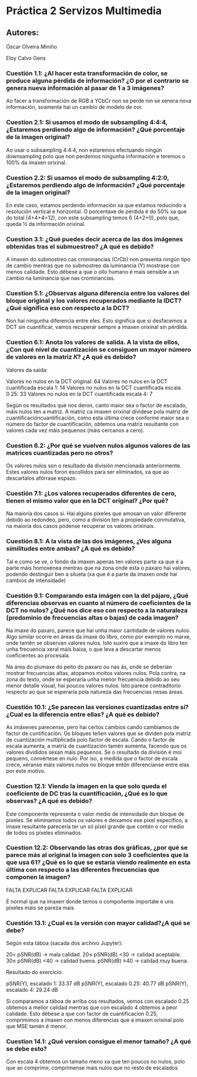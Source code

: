 # Práctica 2 Servizos Multimedia

## Autores: 
Óscar Olveira Miniño

Eloy Calvo Gens


### **Cuestión 1.1:** ¿Al hacer esta transformación de color, se produce alguna pérdida de información? ¿O por el contrario se genera nueva información al pasar de 1 a 3 imágenes?

Ao facer a transformación de RGB a YCbCr non se perde nin se xenera nova información, soamente hai un cambio de modelo de cor.

### **Cuestion 2.1:** Si usamos el modo de subsampling 4:4:4,¿Estaremos perdiendo algo de información? ¿Qué porcentaje de la imagen original?

Ao usar o subsampling 4:4:4, non estaremos efectuando ningún downsampling polo que non perdemos ningunha información e teremos o 100% da imaxen orixinal.


### **Cuestion 2.2:** Si usamos el modo de subsampling 4:2:0,¿Estaremos perdiendo algo de información? ¿Qué porcentaje de la imagen original?

En este caso, estamos perdendo  información xa que estamos reducindo a resolución vertical e horizontal.
O porcentaxe de pérdida é do 50% xa que do total (4+4+4=12), con este subsampling temos 6 (4+2+0), polo que, queda  ½ da información orixinal.


### **Cuestion 3.1:** ¿Qué puedes decir acerca de las dos imágenes obtenidas tras el submuestreo? ¿A qué es debido?

A imaxen do submostreo cas crominancias (CrCb) non presenta ningún tipo de cambio mentras que no submostreo da luminancia (Y) mostrase con menos calidade. Esto débese a que o ollo humano é mais sensible a un cambio na luminancia que nas crominancias.


### **Cuestion 5.1:** ¿Observas alguna diferencia entre los valores del bloque original y los valores recuperados mediante la IDCT? ¿Qué significa eso con respecto a la DCT?

Non hai ningunha diferencia entre eles. Esto significa que si desfacemos a DCT sin cuantificar, vamos recuperar sempre a imaxen orixinal sin pérdida.


### **Cuestion 6.1:** Anota los valores de salida. A la vista de ellos, ¿Con qué nivel de cuantización se consiguen un mayor número de valores en la matriz 𝐾? ¿A qué es debido?

Valores da saída:

Valores no nulos en la DCT original: 64
Valores no nulos en la DCT cuantificada escala 1: 14
Valores no nulos en la DCT cuantificada escala 0.25: 33
Valores no nulos en la DCT cuantificada escala 4: 7

Según os resultados que nos deron, canto maior sea o factor de escalado, máis nulos ten a matriz.
A matriz ca imaxen orixinal dividese pola matriz de cuantificacióncuantificación, como esta última crece conforme maior sea o número do factor de cuantificación, obtemos una matriz resultante con valores cada vez máis pequenos (máis cercanos a cero).

### **Cuestion 6.2:** ¿Por qué se vuelven nulos algunos valores de las matrices cuantizadas pero no otros?

Os valores nulos son o resultado da división mencionada anteriormente. Estes valores nulos foron escollidos para ser eliminados, xa que ao descartalos afórrase espazo.

### **Cuestión 7.1:** ¿Los valores recuperados diferentes de cero, tienen el mismo valor que en la DCT original? ¿Por qué?

Na maioría dos casos si. Hai algúns píxeles que amosan un valor diferente debido ao redondeo, pero, como a división ten a propiedade conmutativa, na maioría dos casos pódense recuperar os valores orixinais.

### **Cuestión 8.1:** A la vista de las dos imágenes, ¿Ves alguna similitudes entre ambas? ¿A qué es debido?

Tal e como se ve, o fondo da imaxen apenas ten valores parte xa que é a parte máis homoxénea mentras que na zona onde esta o paxaro hai valores, podendo destinguir ben a silueta (xa que é a parte da imaxen onde hai cambios de intensidade)


### **Cuestión 9.1:** Comparando esta imágen con la del pájaro, ¿Qué diferencias observas en cuanto al número de coeficientes de la DCT no nulos? ¿Qué nos dice eso con respecto a la naturaleza (predominio de frecuencias altas o bajas) de cada imagen?

Na imaxe do paxaro, parece que hai unha maior cantidade de valores nulos. Algo similar ocorre en áreas da imaxe do libro, como por exemplo no marxe, onde tamén se observan valores nulos. Isto suxire que a imaxe do libro ten unha frecuencia xeral máis baixa, o que leva a descartar menos coeficientes ao procesala.

Na área do plumaxe do peito do paxaro ou nas ás, onde se deberían mostrar frecuencias altas, atopamos moitos valores nulos. Pola contra, na zona do texto, onde se esperaría unha menor frecuencia debido ao seu menor detalle visual, hai poucos valores nulos. Isto parece contraditorio respecto ao que se esperaría pola natureza das frecuencias nesas áreas.

### **Cuestión 10.1:** ¿Se parecen las versiones cuantizadas entre sí? ¿Cual es la diferencia entre ellas? ¿A qué es debido?

As imáxenes parecense, pero hai certos cambios cando cambiamos de factor de cuntificación. 
Os bloques teñen valores que se dividen pola matriz de cuantización multiplicada polo factor de escala. Cando o factor de escala aumenta, a matriz de cuantización tamén aumenta, facendo que os valores divididos sexan máis pequenos. Se o resultado da división é moi pequeno, convértese en nulo. Por iso, a medida que o factor de escala crece, xéranse máis valores nulos no bloque entón diferencianse entre elas por este motivo.


### **Cuestion 12.1:** Viendo la imagen en la que solo queda el coeficiente de DC tras la cuantificación, ¿Qué es lo que observas? ¿A qué es debido?

Este componente representa o valor medio de intensidade dun bloque de píxeles. Se eliminamos todos os valores e deixamos ese píxel específico, a imaxe resultante parecería ter un só píxel grande que contén o cor medio de todos os píxeles eliminados.

### **Cuestion 12.2:** Observando las otras dos gráficas, ¿por qué se parece más al original la imagen con solo 3 coeficientes que la que usa 61? ¿Qué es lo que se estaría viendo realmente en esta última con respecto a las diferentes frecuencias que componen la imagen?

FALTA EXPLICAR
FALTA EXPLICAR
FALTA EXPLICAR

É normal que na imaxen donde temos o compoñente importate e uns pixeles máis se pareza mais

### **Cuestión 13.1:** ¿Cual es la versión con mayor calidad?¿A qué se debe?

Según esta táboa (sacada dos archivo Jupyter):

20< pSNR(dB)     → mala calidad.
20≤	pSNR(dB) <30 → calidad aceptable.
30≤	pSNR(dB) <40 → calidad buena.
	pSNR(dB) ≥40 → calidad muy buena.

Resultado do exercicio:

pSNR(Y), escalado 1:    	 33.37 dB
pSNR(Y), escalado 0.25: 	 40.77 dB
pSNR(Y), escalado 4:    	 29.24 dB

Si comparamos a táboa de arriba cos resultados, vemos con escalado 0.25 obtemos a mellor calidad mentras que con escalado 4 obtemos a peor calidade. Esto débese a que con factor de cuantificacion 0.25, comprimimos a imaxen con menos diferencias que a imaxen orixinal polo que MSE tamén é menor.

### **Cuestion 14.1:** ¿Qué version consigue el menor tamaño? ¿A qué se debe esto?

Con escala 4 obtemos un tamaño meno xa que ten poucos no nulos, polo que ao comprimir, comprimense mais nulos que no resto de escalados



